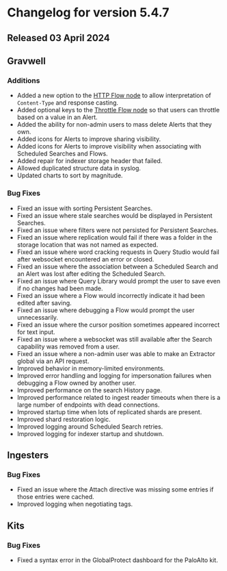 # Changelog for version 5.4.7

## Released 03 April 2024

## Gravwell

### Additions

* Added a new option to the [HTTP Flow node](/flows/nodes/http) to allow interpretation of `Content-Type` and response casting.
* Added optional keys to the [Throttle Flow node](/flows/nodes/throttle) so that users can throttle based on a value in an Alert. 
* Added the ability for non-admin users to mass delete Alerts that they own.
* Added icons for Alerts to improve sharing visibility.
* Added icons for Alerts to improve visibility when associating with Scheduled Searches and Flows. 
* Added repair for indexer storage header that failed.
* Allowed duplicated structure data in syslog.  
* Updated charts to sort by magnitude.


### Bug Fixes

* Fixed an issue with sorting Persistent Searches. 
* Fixed an issue where stale searches would be displayed in Persistent Searches.
* Fixed an issue where filters were not persisted for Persistent Searches. 
* Fixed an issue where replication would fail if there was a folder in the storage location that was not named as expected.
* Fixed an issue where word cracking requests in Query Studio would fail after websocket encountered an error or closed.
* Fixed an issue where the association between a Scheduled Search and an Alert was lost after editing the Scheduled Search.
* Fixed an issue where Query Library would prompt the user to save even if no changes had been made.
* Fixed an issue where a Flow would incorrectly indicate it had been edited after saving. 
* Fixed an issue where debugging a Flow would prompt the user unnecessarily. 
* Fixed an issue where the cursor position sometimes appeared incorrect for text input. 
* Fixed an issue where a websocket was still available after the Search capability was removed from a user.
* Fixed an issue where a non-admin user was able to make an Extractor global via an API request.
* Improved behavior in memory-limited environments.
* Improved error handling and logging for impersonation failures when debugging a Flow owned by another user.
* Improved performance on the search History page. 
* Improved performance related to ingest reader timeouts when there is a large number of endpoints with dead connections. 
* Improved startup time when lots of replicated shards are present. 
* Improved shard restoration logic. 
* Improved logging around Scheduled Search retries.
* Improved logging for indexer startup and shutdown.


## Ingesters

### Bug Fixes

* Fixed an issue where the Attach directive was missing some entries if those entries were cached.
* Improved logging when negotiating tags. 


## Kits

### Bug Fixes

* Fixed a syntax error in the GlobalProtect dashboard for the PaloAlto kit.  